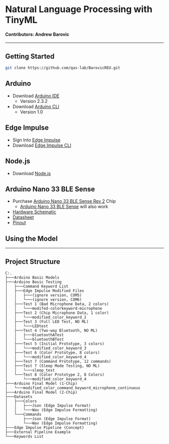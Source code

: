 # Natural Language Processing with TinyML
#### Contributors: Andrew Barovic
------------
## Getting Started
```bash
git clone https://github.com/qas-lab/BarovicREU.git
```
## Arduino
- Download [Arduino IDE](https://www.arduino.cc/en/software)
  - Version 2.3.2
- Download [Arduino CLI](https://arduino.github.io/arduino-cli/1.0/installation/)
  - Version 1.0
## Edge Impulse
- Sign Into [Edge Impulse](https://edgeimpulse.com/)
- Download [Edge Impulse CLI](https://docs.edgeimpulse.com/docs/tools/edge-impulse-cli/cli-installation)
## Node.js
- Download [Node.js](https://nodejs.org/en/)
## Arduino Nano 33 BLE Sense
- Purchase [Arduino Nano 33 BLE Sense Rev 2](https://store-usa.arduino.cc/products/nano-33-ble-sense-rev2) Chip
  - [Arduino Nano 33 BLE Sense](https://store-usa.arduino.cc/products/arduino-nano-33-ble-sense) will also work
- [Hardware Schematic](https://docs.arduino.cc/resources/schematics/ABX00069-schematics.pdf)
- [Datasheet](https://docs.arduino.cc/resources/datasheets/ABX00069-datasheet.pdf)
- [Pinout](https://docs.arduino.cc/resources/pinouts/ABX00069-full-pinout.pdf)

## Using the Model

----------
## Project Structure
```.
C:.
├───Arduino Basic Models
├───Arduino Basic Testing
│   ├───Command Keyword List
│   ├───Edge Impulse Modified Files
│   │   ├───(ignore version, COM5)
│   │   └───(ignore version, COM6)
│   ├───Test 1 (Bad Microphone Data, 2 colors)
│   │   └───modifed-colorkeyword-microphone
│   ├───Test 2 (Chip Microphone Data, 1 color)
│   │   └───modified_color_keyword_2
│   ├───Test 3 (Full LED Test, NO ML)
│   │   └───LEDtest
│   ├───Test 4 (Two-way Bluetooth, NO ML)
│   │   ├───bluetoothATest
│   │   └───bluetoothBTest
│   ├───Test 5 (Initial Prototype, 3 colors)
│   │   └───modified_color_keyword_3
│   ├───Test 6 (Color Prototype, 8 colors)
│   │   └───modified_color_keyword_4
│   ├───Test 7 (Command Prototype, 12 commands)
│   ├───Test 7 (Sleep Mode Testing, NO ML)
│   │   └───sleep_test
│   └───Test 8 (Color Prototype 2, 8 Colors)
│       └───modified_color_keyword_4
├───Arduino Final Model (1-Chip)
│   └───modified_color_command_keyword_microphone_continuous
├───Arduino Final Model (2-Chip)
├───Datasets
│   ├───Colors
│   │   ├───Json (Edge Impulse Format)
│   │   └───Wav (Edge Impulse Formatting)
│   └───Commands
│       ├───Json (Edge Impulse Format)
│       └───Wav (Edge Impulse Formatting)
├───Edge Impulse Pipeline (Concept)
├───External Pipeline Example
└───Keywords List
```

